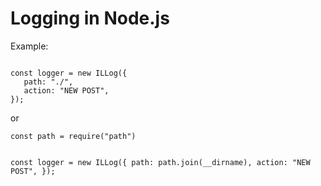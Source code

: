 <h1>Logging in Node.js</h1>

<p>Example:</p>
<code>
const logger = new ILLog({
   path: "./",
   action: "NEW POST",
});
</code>

<p>or</p>
<code>const path = require("path")
  
const logger = new ILLog({
   path: path.join(__dirname),
   action: "NEW POST",
});
</code>
